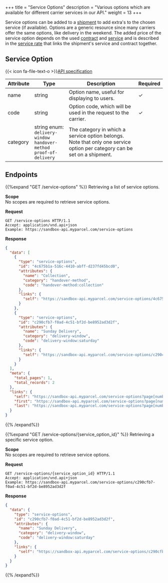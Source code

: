 +++
title = "Service Options"
description = "Various options which are available for different carrier services in our API."
weight = 13
+++

Service options can be added to a [shipment](/api/resources/shipments/) to add extra's to the chosen service (if available). Options are a generic resource since many carriers offer the same options, like delivery in the weekend. The added price of the service option depends on the used [contract](/api/resources/contracts/) and [service](/api/resources/services/) and is described in the [service rate](/api/resources/service-rates/) that links the shipment's service and contract together.

## Service Option

{{< icon fa-file-text-o >}}[API specification](https://api-specification.myparcel.com/#tag/ServiceOptions)

Attribute | Type                                                                    | Description                                                                                                               | Required
--------- | ------------------------------------------------------------------------| ------------------------------------------------------------------------------------------------------------------------- |----------------
name      | string                                                                  | Option name, useful for displaying to users.                                                                              | ✓
code      | string                                                                  | Option code, which will be used in the request to the carrier.                                                            | ✓
category  | string enum: `delivery-window`<br> `handover-method`<br> `proof-of-delivery`  | The category in which a service option belongs. Note that only one service option per category can be set on a shipment.  |

## Endpoints

{{%expand "GET /service-options" %}}
Retrieving a list of service options.

**Scope**  
No scopes are required to retrieve service options.

**Request**
```http
GET /service-options HTTP/1.1
Accept: application/vnd.api+json
Example: https://sandbox-api.myparcel.com/service-options
``` 

**Response**
```json
{
  "data": [
    {
      "type": "service-options",
      "id": "4c675b1a-516c-4410-abff-d237fd45bcd0",
      "attributes": {
        "name": "Collection",
        "category": "handover-method",
        "code": "handover-method:collection"
      },
      "links": {
        "self": "https://sandbox-api.myparcel.com/service-options/4c675b1a-516c-4410-abff-d237fd45bcd0"
      }
    },
    {
      "type": "service-options",
      "id": "c290cfb7-f0ad-4c51-bf2d-be8952ad3d2f",
      "attributes": {
        "name": "Sunday Delivery",
        "category": "delivery-window",
        "code": "delivery-window:saturday"
      },
      "links": {
        "self": "https://sandbox-api.myparcel.com/service-options/c290cfb7-f0ad-4c51-bf2d-be8952ad3d2f"
      }
    }
  ],
  "meta": {
    "total_pages": 1,
    "total_records": 2
  },
  "links": {
    "self": "https://sandbox-api.myparcel.com/service-options?page[number]=1&page[size]=30",
    "first": "https://sandbox-api.myparcel.com/service-options?page[number]=1&page[size]=30",
    "last": "https://sandbox-api.myparcel.com/service-options?page[number]=1&page[size]=30"
  }
}
```

{{% /expand%}}

{{%expand "GET /service-options/{service_option_id}" %}}
Retrieving a specific service option.

**Scope**  
No scopes are required to retrieve service options.

**Request**
```http
GET /service-options/{service_option_id} HTTP/1.1
Accept: application/vnd.api+json
Example: https://sandbox-api.myparcel.com/service-options/c290cfb7-f0ad-4c51-bf2d-be8952ad3d2f
``` 

**Response**
```json
{
  "data": {
    "type": "service-options",
    "id": "c290cfb7-f0ad-4c51-bf2d-be8952ad3d2f",
    "attributes": {
      "name": "Sunday Delivery",
      "category": "delivery-window",
      "code": "delivery-window:saturday"
    },
    "links": {
      "self": "https://sandbox-api.myparcel.com/service-options/c290cfb7-f0ad-4c51-bf2d-be8952ad3d2f"
    }
  }
}
```

{{% /expand%}}
